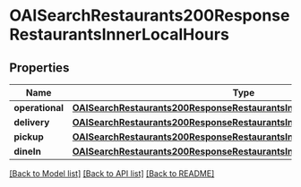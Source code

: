 # OAISearchRestaurants200ResponseRestaurantsInnerLocalHours

## Properties
Name | Type | Description | Notes
------------ | ------------- | ------------- | -------------
**operational** | [**OAISearchRestaurants200ResponseRestaurantsInnerLocalHoursOperational***](OAISearchRestaurants200ResponseRestaurantsInnerLocalHoursOperational.md) |  | [optional] 
**delivery** | [**OAISearchRestaurants200ResponseRestaurantsInnerLocalHoursOperational***](OAISearchRestaurants200ResponseRestaurantsInnerLocalHoursOperational.md) |  | [optional] 
**pickup** | [**OAISearchRestaurants200ResponseRestaurantsInnerLocalHoursOperational***](OAISearchRestaurants200ResponseRestaurantsInnerLocalHoursOperational.md) |  | [optional] 
**dineIn** | [**OAISearchRestaurants200ResponseRestaurantsInnerLocalHoursOperational***](OAISearchRestaurants200ResponseRestaurantsInnerLocalHoursOperational.md) |  | [optional] 

[[Back to Model list]](../README.md#documentation-for-models) [[Back to API list]](../README.md#documentation-for-api-endpoints) [[Back to README]](../README.md)


